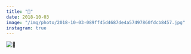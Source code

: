 ```yaml
---
title: "🚿"
date: 2018-10-03
image: "/img/photo/2018-10-03-089ff45d4687de4a57497860fdcb8457.jpg"
instagram: true
---
```


![🚿](/img/photo/2018-10-03-089ff45d4687de4a57497860fdcb8457.jpg)

